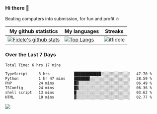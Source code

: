 ### Hi there 👋
<p>Beating computers into submission, for fun and profit 🔥</p>

|My github statistics|My languages|Streaks|
|-|-|-|
|[![Fidele's github stats](https://github-readme-stats.vercel.app/api?username=itfidele&count_private=true&show_icons=true&theme=dark&hide_title=true)](https://github.com/itfidele)|[![Top Langs](https://github-readme-stats.vercel.app/api/top-langs/?username=itfidele&show_icons=true&langs_count=8&theme=dark&layout=compact&hide_title=true)](https://github.com/itfidele)|![itfidele](https://github-readme-streak-stats.herokuapp.com/?user=itfidele&theme=dark)

### Over the Last 7 Days
<!--START_SECTION:waka-->

```txt
Total Time: 6 hrs 17 mins

TypeScript     3 hrs           ████████████░░░░░░░░░░░░░   47.70 %
Python         1 hr 47 mins    ███████░░░░░░░░░░░░░░░░░░   28.59 %
PHP            24 mins         █▓░░░░░░░░░░░░░░░░░░░░░░░   06.49 %
TSConfig       24 mins         █▓░░░░░░░░░░░░░░░░░░░░░░░   06.36 %
shell script   13 mins         █░░░░░░░░░░░░░░░░░░░░░░░░   03.62 %
HTML           10 mins         ▓░░░░░░░░░░░░░░░░░░░░░░░░   02.77 %
```

<!--END_SECTION:waka-->



![](https://komarev.com/ghpvc/?username=itfidele)

